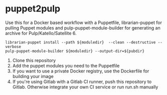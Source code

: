 # puppet2pulp

Use this for a Docker based workflow with a Puppetfile, librarian-puppet for pulling Puppet modules and pulp-puppet-module-builder for generating an archive for Pulp/Katello/Satellite 6.

    librarian-puppet install --path ${moduledir}  --clean --destructive --verbose
    pulp-puppet-module-builder ${moduledir} --output-dir=${pubdir}

1. Clone this repository
1. Add the puppet modules you need to the Puppetfile
1. If you want to use a private Docker registry, use the Dockerfile for building your image
1. If you're using Gitlab with a Gitlab CI runner, push this repository to Gitlab. Otherwise integrate your own CI service or run run.sh manually

